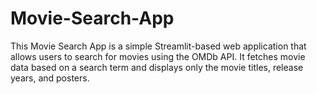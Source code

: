 # Movie-Search-App
This Movie Search App is a simple Streamlit-based web application that allows users to search for movies using the OMDb API. It fetches movie data based on a search term and displays only the movie titles, release years, and posters.
